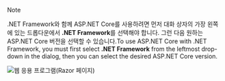   > [!NOTE]
  > <span data-ttu-id="f795f-101">.NET Framework와 함께 ASP.NET Core를 사용하려면 먼저 대화 상자의 가장 왼쪽에 있는 드롭다운에서 **.NET Framework**를 선택해야 합니다. 그런 다음 원하는 ASP.NET Core 버전을 선택할 수 있습니다.</span><span class="sxs-lookup"><span data-stu-id="f795f-101">To use ASP.NET Core with .NET Framework, you must first select **.NET Framework** from the leftmost drop-down in the dialog, then you can select the desired ASP.NET Core version.</span></span>

  ![웹 응용 프로그램(Razor 페이지)](../tutorials/razor-pages/razor-pages-start/_static/np2.png)